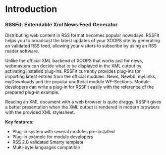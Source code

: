 # Introduction

### RSSFit: Extendable Xml News Feed Generator
Distributing web content in RSS format becomes popular nowadays. RSSFit helps you to broadcast the latest updates of your XOOPS site by generating an validated RSS feed, allowing your visitors to subscribe by using an RSS reader software.

Unlike the official XML backend of XOOPS that works just for news, webmasters can decide what to be displayed in the XML output by activating installed plug-ins.
RSSFit currently provides plug-ins for importing latest entries from the official modules: News, Newbb, myLinks, myDownloads and the popular unofficial module WF-Sections. Module developers can write a plug-in for RSSFit easily with the reference of the prepared plug-in example.

Reading an XML document with a web browser is quite draggy. RSSFit gives a better presentation when the XML output is rendered in modern browsers with the provided XML stylesheet.

**Key features:**
* Plug-in system with several modules pre-installed
* Plug-in example for module developers
* RSS 2.0 validated Smarty template
* Multi-byte languages compatible

